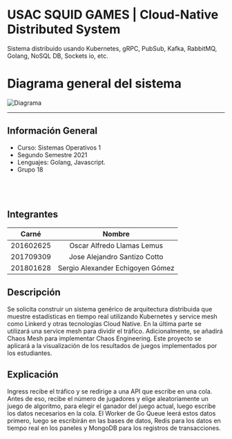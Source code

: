 # USAC SQUID GAMES | Cloud-Native Distributed System

Sistema distribuido usando Kubernetes, gRPC, PubSub, Kafka, RabbitMQ, Golang, NoSQL DB, Sockets io, etc.


# Diagrama general del sistema

![Diagrama](https://i.ibb.co/g63JWMj/SOPES1-PROYECTO2.png)

---

## Información General
- Curso: Sistemas Operativos 1
- Segundo Semestre 2021
- Lenguajes: Golang, Javascript.
- Grupo 18

&nbsp;
---
## Integrantes

|Carné | Nombre |
|:----:|:----:|
|201602625| Oscar Alfredo Llamas Lemus|
|201709309| Jose Alejandro Santizo Cotto|
|201801628| Sergio Alexander Echigoyen Gómez|


## Descripción

Se solicita construir un sistema genérico de arquitectura distribuida que muestre estadísticas en tiempo real utilizando Kubernetes y service mesh como Linkerd y otras tecnologías Cloud Native. En la última parte se utilizará una service mesh para dividir el tráfico. Adicionalmente, se añadirá Chaos Mesh para implementar Chaos Engineering. Este proyecto se aplicará a la visualización de los resultados de juegos implementados por los estudiantes.


## Explicación

Ingress recibe el tráfico y se redirige a una API que escribe en una cola. Antes de eso, recibe el número de jugadores y elige aleatoriamente un juego de
algoritmo, para elegir el ganador del juego actual, luego escribe los datos necesarios en la cola. El Worker de Go Queue leerá estos datos primero, luego
se escribirán en las bases de datos, Redis para los datos en tiempo real en los paneles y MongoDB para los registros de transacciones.



